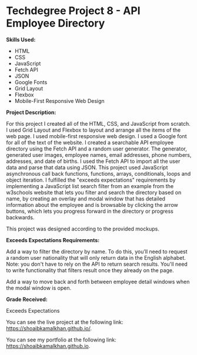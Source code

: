 # Techdegree Project 8 - API Employee Directory

**Skills Used:**

- HTML
- CSS
- JavaScript
- Fetch API
- JSON
- Google Fonts
- Grid Layout
- Flexbox
- Mobile-First Responsive Web Design

**Project Description:**

For this project I created all of the HTML, CSS, and JavaScript from scratch. I used Grid Layout and Flexbox to layout and arrange all the items of the web page. I used mobile-first responsive web design. I used a Google font for all of the text of the website. I created a searchable API employee directory using the Fetch API and a random user generator. The generator, generated user images, employee names, email addresses, phone numbers, addresses, and date of births. I used the Fetch API to import all the user data and parse that data using JSON. This project used JavaScript asynchronous call back functions, functions, arrays, conditionals, loops and object iteration. I fulfilled the "exceeds expectations" requirements by implementing a JavaScript list search filter from an example from the w3schools website that lets you filter and search the directory based on name, by creating an overlay and modal window that has detailed information about the employee and is browsable by clicking the arrow buttons, which lets you progress forward in the directory or progress backwards.

This project was designed according to the provided mockups.

**Exceeds Expectations Requirements:**

Add a way to filter the directory by name. To do this, you’ll need to request a random user nationality that will only return data in the English alphabet. Note: you don't have to rely on the API to return search results. You'll need to write functionality that filters result once they already on the page.

Add a way to move back and forth between employee detail windows when the modal window is open.

**Grade Received:**

Exceeds Expectations

You can see the live project at the following link: https://shoaibkamalkhan.github.io/.

You can see my portfolio at the following link: https://shoaibkamalkhan.github.io.
